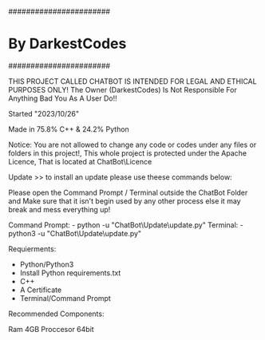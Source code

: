 #######################
#   By DarkestCodes   #
#######################

THIS PROJECT CALLED CHATBOT IS INTENDED FOR LEGAL AND ETHICAL PURPOSES ONLY!
The Owner (DarkestCodes) Is Not Responsible For Anything Bad You As A User Do!!


Started "2023/10/26"

Made in 75.8% C++ & 24.2% Python

Notice: You are not allowed to change any code or codes under any files or folders in this project!,
This whole project is protected under the Apache Licence, That is located at ChatBot\Licence


Update >> to install an update please use theese commands below:

Please open the Command Prompt / Terminal outside the ChatBot Folder and Make sure that it isn't begin used by any other process else it may break and mess everything up!

Command Prompt:
    - python -u "ChatBot\Update\update.py"
Terminal:
    - python3 -u "ChatBot\Update\update.py"

Requierments:

- Python/Python3
- Install Python requirements.txt
- C++
- A Certificate
- Terminal/Command Prompt

Recommended Components:

Ram 4GB
Proccesor 64bit
